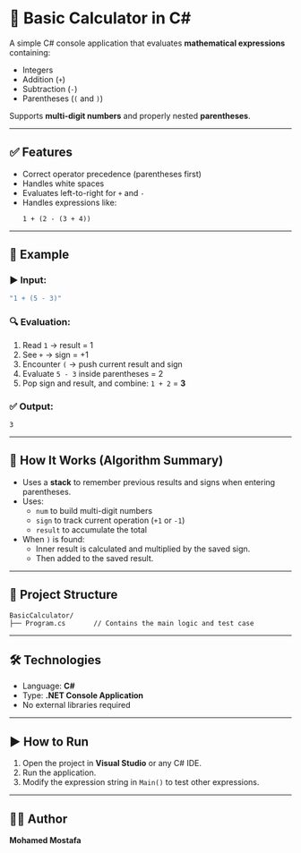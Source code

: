 # 🧮 Basic Calculator in C#

A simple C# console application that evaluates **mathematical expressions** containing:

- Integers
- Addition (`+`)
- Subtraction (`-`)
- Parentheses (`(` and `)`)

Supports **multi-digit numbers** and properly nested **parentheses**.

---

## ✅ Features

- Correct operator precedence (parentheses first)
- Handles white spaces
- Evaluates left-to-right for `+` and `-`
- Handles expressions like:
  ```
  1 + (2 - (3 + 4))
  ```

---

## 📘 Example

### ▶️ Input:
```csharp
"1 + (5 - 3)"
```

### 🔍 Evaluation:

1. Read `1` → result = 1  
2. See `+` → sign = +1  
3. Encounter `(` → push current result and sign  
4. Evaluate `5 - 3` inside parentheses = 2  
5. Pop sign and result, and combine: `1 + 2` = **3**

### ✅ Output:
```
3
```

---

## 🧠 How It Works (Algorithm Summary)

- Uses a **stack** to remember previous results and signs when entering parentheses.
- Uses:
  - `num` to build multi-digit numbers
  - `sign` to track current operation (`+1` or `-1`)
  - `result` to accumulate the total
- When `)` is found:
  - Inner result is calculated and multiplied by the saved sign.
  - Then added to the saved result.

---

## 📂 Project Structure

```
BasicCalculator/
├── Program.cs       // Contains the main logic and test case
```

---

## 🛠️ Technologies

- Language: **C#**
- Type: **.NET Console Application**
- No external libraries required

---

## ▶️ How to Run

1. Open the project in **Visual Studio** or any C# IDE.
2. Run the application.
3. Modify the expression string in `Main()` to test other expressions.

---

## 👨‍💻 Author

**Mohamed Mostafa**  


